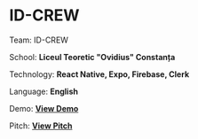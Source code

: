 # ID-CREW
Team: ID-CREW

School: **Liceul Teoretic "Ovidius" Constanța**

Technology: **React Native, Expo, Firebase, Clerk**

Language: **English**

Demo:    **[View Demo](https://youtu.be/jOWM5gqNrWk)**

Pitch:    **[View Pitch]([https://youtu.be/YKjinVdTiFA](https://youtu.be/5VLh-XgOvQ8))**

